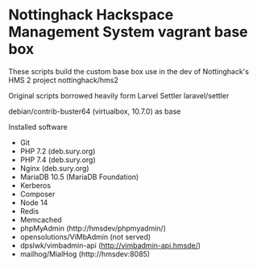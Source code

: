 # Nottinghack Hackspace Management System vagrant base box

These scripts build the custom base box use in the dev of Nottinghack's HMS 2 project nottinghack/hms2

Original scripts borrowed heavily form Larvel Settler laravel/settler

debian/contrib-buster64 (virtualbox, 10.7.0) as base

Installed software

- Git
- PHP 7.2 (deb.sury.org)
- PHP 7.4 (deb.sury.org)
- Nginx (deb.sury.org)
- MariaDB 10.5 (MariaDB Foundation)
- Kerberos
- Composer
- Node 14
- Redis
- Memcached
- phpMyAdmin              (http://hmsdev/phpmyadmin/)
- opensolutions/ViMbAdmin (not served)
- dpslwk/vimbadmin-api    (http://vimbadmin-api.hmsde/)
- mailhog/MialHog         (http://hmsdev:8085)